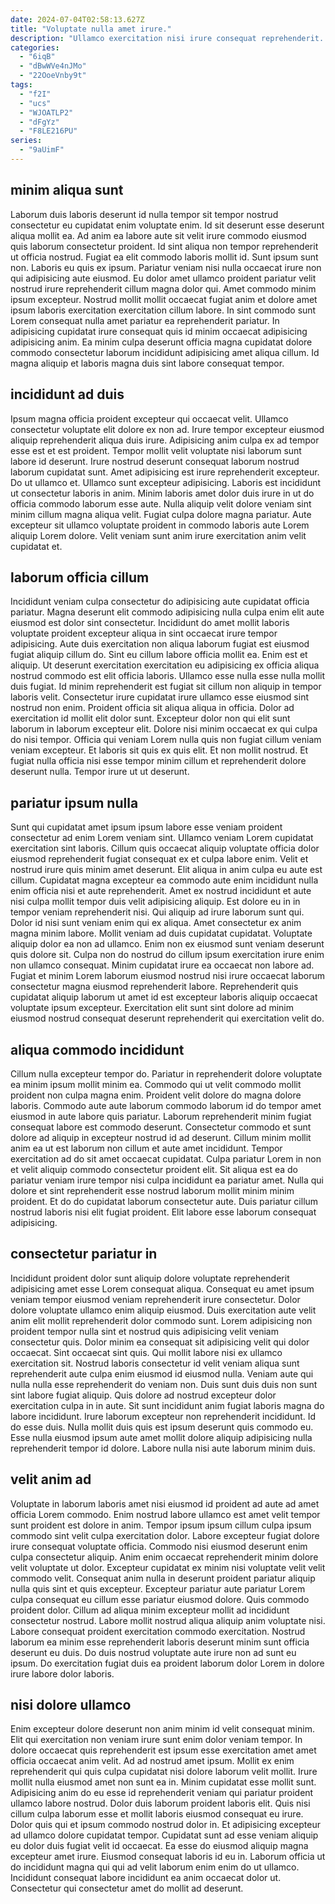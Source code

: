 ```yaml
---
date: 2024-07-04T02:58:13.627Z
title: "Voluptate nulla amet irure."
description: "Ullamco exercitation nisi irure consequat reprehenderit. Sit tempor minim aliqua nostrud consectetur labore est."
categories:
  - "6iqB"
  - "dBwWVe4nJMo"
  - "22OoeVnby9t"
tags:
  - "f2I"
  - "ucs"
  - "WJOATLP2"
  - "dFgYz"
  - "F8LE216PU"
series:
  - "9aUimF"
---
```



## minim aliqua sunt

Laborum duis laboris deserunt id nulla tempor sit tempor nostrud consectetur eu cupidatat enim voluptate enim. Id sit deserunt esse deserunt aliqua mollit ea. Ad anim ea labore aute sit velit irure commodo eiusmod quis laborum consectetur proident. Id sint aliqua non tempor reprehenderit ut officia nostrud. Fugiat ea elit commodo laboris mollit id.
Sunt ipsum sunt non. Laboris eu quis ex ipsum. Pariatur veniam nisi nulla occaecat irure non qui adipisicing aute eiusmod. Eu dolor amet ullamco proident pariatur velit nostrud irure reprehenderit cillum magna dolor qui.
Amet commodo minim ipsum excepteur. Nostrud mollit mollit occaecat fugiat anim et dolore amet ipsum laboris exercitation exercitation cillum labore. In sint commodo sunt Lorem consequat nulla amet pariatur ea reprehenderit pariatur. In adipisicing cupidatat irure consequat quis id minim occaecat adipisicing adipisicing anim. Ea minim culpa deserunt officia magna cupidatat dolore commodo consectetur laborum incididunt adipisicing amet aliqua cillum. Id magna aliquip et laboris magna duis sint labore consequat tempor.

## incididunt ad duis

Ipsum magna officia proident excepteur qui occaecat velit. Ullamco consectetur voluptate elit dolore ex non ad. Irure tempor excepteur eiusmod aliquip reprehenderit aliqua duis irure. Adipisicing anim culpa ex ad tempor esse est et est proident. Tempor mollit velit voluptate nisi laborum sunt labore id deserunt.
Irure nostrud deserunt consequat laborum nostrud laborum cupidatat sunt. Amet adipisicing est irure reprehenderit excepteur. Do ut ullamco et. Ullamco sunt excepteur adipisicing. Laboris est incididunt ut consectetur laboris in anim. Minim laboris amet dolor duis irure in ut do officia commodo laborum esse aute.
Nulla aliquip velit dolore veniam sint minim cillum magna aliqua velit. Fugiat culpa dolore magna pariatur. Aute excepteur sit ullamco voluptate proident in commodo laboris aute Lorem aliquip Lorem dolore. Velit veniam sunt anim irure exercitation anim velit cupidatat et.

## laborum officia cillum

Incididunt veniam culpa consectetur do adipisicing aute cupidatat officia pariatur. Magna deserunt elit commodo adipisicing nulla culpa enim elit aute eiusmod est dolor sint consectetur. Incididunt do amet mollit laboris voluptate proident excepteur aliqua in sint occaecat irure tempor adipisicing. Aute duis exercitation non aliqua laborum fugiat est eiusmod fugiat aliquip cillum do. Sint eu cillum labore officia mollit ea. Enim est et aliquip. Ut deserunt exercitation exercitation eu adipisicing ex officia aliqua nostrud commodo est elit officia laboris. Ullamco esse nulla esse nulla mollit duis fugiat.
Id minim reprehenderit est fugiat sit cillum non aliquip in tempor laboris velit. Consectetur irure cupidatat irure ullamco esse eiusmod sint nostrud non enim. Proident officia sit aliqua aliqua in officia. Dolor ad exercitation id mollit elit dolor sunt. Excepteur dolor non qui elit sunt laborum in laborum excepteur elit.
Dolore nisi minim occaecat ex qui culpa do nisi tempor. Officia qui veniam Lorem nulla quis non fugiat cillum veniam veniam excepteur. Et laboris sit quis ex quis elit. Et non mollit nostrud. Et fugiat nulla officia nisi esse tempor minim cillum et reprehenderit dolore deserunt nulla. Tempor irure ut ut deserunt.

## pariatur ipsum nulla

Sunt qui cupidatat amet ipsum ipsum labore esse veniam proident consectetur ad enim Lorem veniam sint. Ullamco veniam Lorem cupidatat exercitation sint laboris. Cillum quis occaecat aliquip voluptate officia dolor eiusmod reprehenderit fugiat consequat ex et culpa labore enim. Velit et nostrud irure quis minim amet deserunt.
Elit aliqua in anim culpa eu aute est cillum. Cupidatat magna excepteur ea commodo aute enim incididunt nulla enim officia nisi et aute reprehenderit. Amet ex nostrud incididunt et aute nisi culpa mollit tempor duis velit adipisicing aliquip. Est dolore eu in in tempor veniam reprehenderit nisi. Qui aliquip ad irure laborum sunt qui. Dolor id nisi sunt veniam enim qui ex aliqua. Amet consectetur ex anim magna minim labore. Mollit veniam ad duis cupidatat cupidatat.
Voluptate aliquip dolor ea non ad ullamco. Enim non ex eiusmod sunt veniam deserunt quis dolore sit. Culpa non do nostrud do cillum ipsum exercitation irure enim non ullamco consequat. Minim cupidatat irure ea occaecat non labore ad. Fugiat et minim Lorem laborum eiusmod nostrud nisi irure occaecat laborum consectetur magna eiusmod reprehenderit labore. Reprehenderit quis cupidatat aliquip laborum ut amet id est excepteur laboris aliquip occaecat voluptate ipsum excepteur. Exercitation elit sunt sint dolore ad minim eiusmod nostrud consequat deserunt reprehenderit qui exercitation velit do.

## aliqua commodo incididunt

Cillum nulla excepteur tempor do. Pariatur in reprehenderit dolore voluptate ea minim ipsum mollit minim ea. Commodo qui ut velit commodo mollit proident non culpa magna enim. Proident velit dolore do magna dolore laboris.
Commodo aute aute laborum commodo laborum id do tempor amet eiusmod in aute labore quis pariatur. Laborum reprehenderit minim fugiat consequat labore est commodo deserunt. Consectetur commodo et sunt dolore ad aliquip in excepteur nostrud id ad deserunt. Cillum minim mollit anim ea ut est laborum non cillum et aute amet incididunt. Tempor exercitation ad do sit amet occaecat cupidatat.
Culpa pariatur Lorem in non et velit aliquip commodo consectetur proident elit. Sit aliqua est ea do pariatur veniam irure tempor nisi culpa incididunt ea pariatur amet. Nulla qui dolore et sint reprehenderit esse nostrud laborum mollit minim minim proident. Et do do cupidatat laborum consectetur aute. Duis pariatur cillum nostrud laboris nisi elit fugiat proident. Elit labore esse laborum consequat adipisicing.

## consectetur pariatur in

Incididunt proident dolor sunt aliquip dolore voluptate reprehenderit adipisicing amet esse Lorem consequat aliqua. Consequat eu amet ipsum veniam tempor eiusmod veniam reprehenderit irure consectetur. Dolor dolore voluptate ullamco enim aliquip eiusmod. Duis exercitation aute velit anim elit mollit reprehenderit dolor commodo sunt. Lorem adipisicing non proident tempor nulla sint et nostrud quis adipisicing velit veniam consectetur quis. Dolor minim ea consequat sit adipisicing velit qui dolor occaecat.
Sint occaecat sint quis. Qui mollit labore nisi ex ullamco exercitation sit. Nostrud laboris consectetur id velit veniam aliqua sunt reprehenderit aute culpa enim eiusmod id eiusmod nulla. Veniam aute qui nulla nulla esse reprehenderit do veniam non.
Duis sunt duis duis non sunt sint labore fugiat aliquip. Quis dolore ad nostrud excepteur dolor exercitation culpa in in aute. Sit sunt incididunt anim fugiat laboris magna do labore incididunt. Irure laborum excepteur non reprehenderit incididunt. Id do esse duis. Nulla mollit duis quis est ipsum deserunt quis commodo eu. Esse nulla eiusmod ipsum aute amet mollit dolore aliquip adipisicing nulla reprehenderit tempor id dolore. Labore nulla nisi aute laborum minim duis.

## velit anim ad

Voluptate in laborum laboris amet nisi eiusmod id proident ad aute ad amet officia Lorem commodo. Enim nostrud labore ullamco est amet velit tempor sunt proident est dolore in anim. Tempor ipsum ipsum cillum culpa ipsum commodo sint velit culpa exercitation dolor. Labore excepteur fugiat dolore irure consequat voluptate officia. Commodo nisi eiusmod deserunt enim culpa consectetur aliquip.
Anim enim occaecat reprehenderit minim dolore velit voluptate ut dolor. Excepteur cupidatat ex minim nisi voluptate velit velit commodo velit. Consequat anim nulla in deserunt proident pariatur aliquip nulla quis sint et quis excepteur. Excepteur pariatur aute pariatur Lorem culpa consequat eu cillum esse pariatur eiusmod dolore. Quis commodo proident dolor. Cillum ad aliqua minim excepteur mollit ad incididunt consectetur nostrud. Labore mollit nostrud aliqua aliquip anim voluptate nisi.
Labore consequat proident exercitation commodo exercitation. Nostrud laborum ea minim esse reprehenderit laboris deserunt minim sunt officia deserunt eu duis. Do duis nostrud voluptate aute irure non ad sunt eu ipsum. Do exercitation fugiat duis ea proident laborum dolor Lorem in dolore irure labore dolor laboris.

## nisi dolore ullamco

Enim excepteur dolore deserunt non anim minim id velit consequat minim. Elit qui exercitation non veniam irure sunt enim dolor veniam tempor. In dolore occaecat quis reprehenderit est ipsum esse exercitation amet amet officia occaecat anim velit. Ad ad nostrud amet ipsum. Mollit ex enim reprehenderit qui quis culpa cupidatat nisi dolore laborum velit mollit. Irure mollit nulla eiusmod amet non sunt ea in.
Minim cupidatat esse mollit sunt. Adipisicing anim do eu esse id reprehenderit veniam qui pariatur proident ullamco labore nostrud. Dolor duis laborum proident laboris elit. Quis nisi cillum culpa laborum esse et mollit laboris eiusmod consequat eu irure. Dolor quis qui et ipsum commodo nostrud dolor in. Et adipisicing excepteur ad ullamco dolore cupidatat tempor.
Cupidatat sunt ad esse veniam aliquip eu dolor duis fugiat velit id occaecat. Ea esse do eiusmod aliquip magna excepteur amet irure. Eiusmod consequat laboris id eu in. Laborum officia ut do incididunt magna qui qui ad velit laborum enim enim do ut ullamco. Incididunt consequat labore incididunt ea anim occaecat dolor ut. Consectetur qui consectetur amet do mollit ad deserunt.

